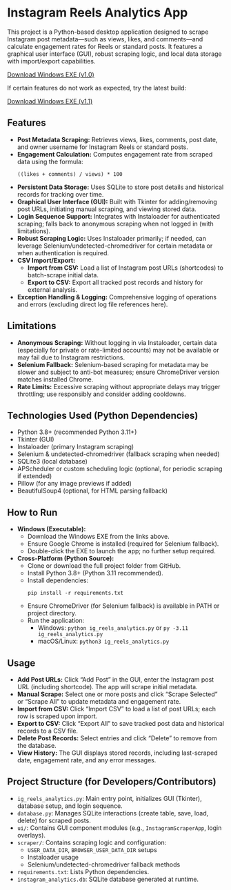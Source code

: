 <!DOCTYPE html>
<html lang="en">
<head>
  <meta charset="UTF-8">
  <title>Instagram Reels Analytics App</title>
</head>
<body>

<h1>Instagram Reels Analytics App</h1>

<p>This project is a Python-based desktop application designed to scrape Instagram post metadata—such as views, likes, and comments—and calculate engagement rates for Reels or standard posts. It features a graphical user interface (GUI), robust scraping logic, and local data storage with import/export capabilities.</p>

<p><a href="https://github.com/YourUsername/Instagram_Reels_Analytics/releases/download/v1.0/Instagram_Reels_Analytics.exe">Download Windows EXE (v1.0)</a></p>
<p>If certain features do not work as expected, try the latest build:</p>
<p><a href="https://github.com/YourUsername/Instagram_Reels_Analytics/releases/download/v1.1/Instagram_Reels_Analytics.exe">Download Windows EXE (v1.1)</a></p>

<h2>Features</h2>
<ul>
  <li><strong>Post Metadata Scraping:</strong> Retrieves views, likes, comments, post date, and owner username for Instagram Reels or standard posts.</li>
  <li><strong>Engagement Calculation:</strong> Computes engagement rate from scraped data using the formula:
    <pre><code>((likes + comments) / views) * 100</code></pre>
  </li>
  <li><strong>Persistent Data Storage:</strong> Uses SQLite to store post details and historical records for tracking over time.</li>
  <li><strong>Graphical User Interface (GUI):</strong> Built with Tkinter for adding/removing post URLs, initiating manual scraping, and viewing stored data.</li>
  <li><strong>Login Sequence Support:</strong> Integrates with Instaloader for authenticated scraping; falls back to anonymous scraping when not logged in (with limitations).</li>
  <li><strong>Robust Scraping Logic:</strong> Uses Instaloader primarily; if needed, can leverage Selenium/undetected-chromedriver for certain metadata or when authentication is required.</li>
  <li><strong>CSV Import/Export:</strong>
    <ul>
      <li><strong>Import from CSV:</strong> Load a list of Instagram post URLs (shortcodes) to batch-scrape initial data.</li>
      <li><strong>Export to CSV:</strong> Export all tracked post records and history for external analysis.</li>
    </ul>
  </li>
  <li><strong>Exception Handling & Logging:</strong> Comprehensive logging of operations and errors (excluding direct log file references here).</li>
</ul>

<h2>Limitations</h2>
<ul>
  <li><strong>Anonymous Scraping:</strong> Without logging in via Instaloader, certain data (especially for private or rate-limited accounts) may not be available or may fail due to Instagram restrictions.</li>
  <li><strong>Selenium Fallback:</strong> Selenium-based scraping for metadata may be slower and subject to anti-bot measures; ensure ChromeDriver version matches installed Chrome.</li>
  <li><strong>Rate Limits:</strong> Excessive scraping without appropriate delays may trigger throttling; use responsibly and consider adding cooldowns.</li>
</ul>

<h2>Technologies Used (Python Dependencies)</h2>
<ul>
  <li>Python 3.8+ (recommended Python 3.11+)</li>
  <li>Tkinter (GUI)</li>
  <li>Instaloader (primary Instagram scraping)</li>
  <li>Selenium & undetected-chromedriver (fallback scraping when needed)</li>
  <li>SQLite3 (local database)</li>
  <li>APScheduler or custom scheduling logic (optional, for periodic scraping if extended)</li>
  <li>Pillow (for any image previews if added)</li>
  <li>BeautifulSoup4 (optional, for HTML parsing fallback)</li>
</ul>

<h2>How to Run</h2>
<ul>
  <li><strong>Windows (Executable):</strong>
    <ul>
      <li>Download the Windows EXE from the links above.</li>
      <li>Ensure Google Chrome is installed (required for Selenium fallback).</li>
      <li>Double-click the EXE to launch the app; no further setup required.</li>
    </ul>
  </li>
  <li><strong>Cross-Platform (Python Source):</strong>
    <ul>
      <li>Clone or download the full project folder from GitHub.</li>
      <li>Install Python 3.8+ (Python 3.11 recommended).</li>
      <li>Install dependencies:
        <pre><code>pip install -r requirements.txt</code></pre>
      </li>
      <li>Ensure ChromeDriver (for Selenium fallback) is available in PATH or project directory.</li>
      <li>Run the application:
        <ul>
          <li>Windows: <code>python ig_reels_analytics.py</code> or <code>py -3.11 ig_reels_analytics.py</code></li>
          <li>macOS/Linux: <code>python3 ig_reels_analytics.py</code></li>
        </ul>
      </li>
    </ul>
  </li>
</ul>

<h2>Usage</h2>
<ul>
  <li><strong>Add Post URLs:</strong> Click “Add Post” in the GUI, enter the Instagram post URL (including shortcode). The app will scrape initial metadata.</li>
  <li><strong>Manual Scrape:</strong> Select one or more posts and click “Scrape Selected” or “Scrape All” to update metadata and engagement rate.</li>
  <li><strong>Import from CSV:</strong> Click “Import CSV” to load a list of post URLs; each row is scraped upon import.</li>
  <li><strong>Export to CSV:</strong> Click “Export All” to save tracked post data and historical records to a CSV file.</li>
  <li><strong>Delete Post Records:</strong> Select entries and click “Delete” to remove from the database.</li>
  <li><strong>View History:</strong> The GUI displays stored records, including last-scraped date, engagement rate, and any error messages.</li>
</ul>

<h2>Project Structure (for Developers/Contributors)</h2>
<ul>
  <li><code>ig_reels_analytics.py</code>: Main entry point, initializes GUI (Tkinter), database setup, and login sequence.</li>
  <li><code>database.py</code>: Manages SQLite interactions (create table, save, load, delete) for scraped posts.</li>
  <li><code>ui/</code>: Contains GUI component modules (e.g., <code>InstagramScraperApp</code>, login overlays).</li>
  <li><code>scraper/</code>: Contains scraping logic and configuration:
    <ul>
      <li><code>USER_DATA_DIR</code>, <code>BROWSER_USER_DATA_DIR</code> setups</li>
      <li>Instaloader usage</li>
      <li>Selenium/undetected-chromedriver fallback methods</li>
    </ul>
  </li>
  <li><code>requirements.txt</code>: Lists Python dependencies.</li>
  <li><code>instagram_analytics.db</code>: SQLite database generated at runtime.</li>
</ul>

</body>
</html>
